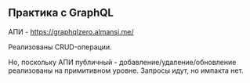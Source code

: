 ## Практика с GraphQL

АПИ - https://graphqlzero.almansi.me/

Реализованы CRUD-операции.

Но, поскольку АПИ публичный - добавление/удаление/обновление реализованы на примитивном уровне. Запросы идут, но импакта нет.